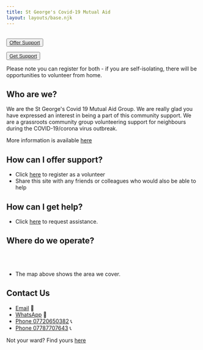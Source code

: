 ```yaml
---
title: St George's Covid-19 Mutual Aid
layout: layouts/base.njk
---
```

<br/>
<div class="button-container">
  <button class="bttn-simple bttn-lg bttn-royal"><a href="/volunteer">Offer Support</a></button>
  
  <button class="bttn-simple bttn-lg bttn-success"><a href="/support">Get Support</a></button>
</div>


Please note you can register for both - if you are self-isolating, there will be opportunities to volunteer from home.  


## Who are we?
  We are the St George's Covid 19 Mutual Aid Group. We are really glad you have expressed an interest in being a part of this community support.
  We are a grassroots community group volunteering support for neighbours during the COVID-19/corona virus outbreak.
  
  More information is available [here](/about)
  

## How can I offer support?
  
 - Click [here](/volunteer) to register as a volunteer
 - Share this site with any friends or colleagues who would also be able to help

## How can I get help?

 - Click [here](/support) to request assistance.

## Where do we operate?

<br/>
<div id="map"></div>
<br/>

- The map above shows the area we cover.


 ## Contact Us

 - [Email](mailto:sgislingtonmutualaid@gmail.com) 📧 
 - [WhatsApp](https://chat.whatsapp.com/CyDoDZLEZVRGf0rGctfMRL) 📲
 - [Phone 07720650382](tel:07720650382) 📞
 - [Phone 07787707643](tel:07787707643) 📞



 Not your ward? Find yours [here](https://islington.coronacorps.com/wards)
